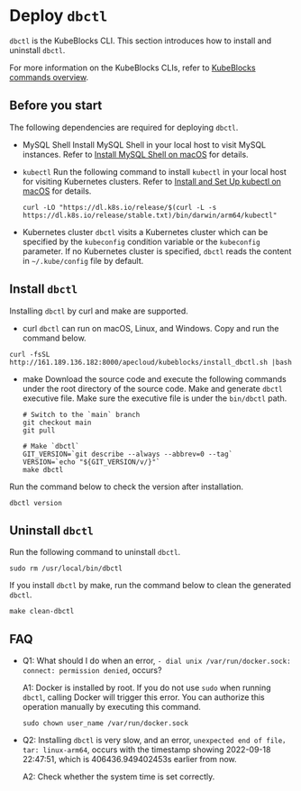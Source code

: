 # Deploy `dbctl`

`dbctl` is the KubeBlocks CLI. This section introduces how to install and uninstall `dbctl`. 

For more information on the KubeBlocks CLIs, refer to [KubeBlocks commands overview](../cli/kubeblocks%20commands%20overview.md).

## Before you start

The following dependencies are required for deploying `dbctl`.

- MySQL Shell
Install MySQL Shell in your local host to visit MySQL instances. Refer to [Install MySQL Shell on macOS](https://dev.mysql.com/doc/mysql-shell/8.0/en/mysql-shell-install-macos-quick.html) for details.

- `kubectl`
Run the following command to install `kubectl` in your local host for visiting Kubernetes clusters. Refer to [Install and Set Up kubectl on macOS](https://kubernetes.io/docs/tasks/tools/install-kubectl-macos/) for details.

  ```
  curl -LO "https://dl.k8s.io/release/$(curl -L -s https://dl.k8s.io/release/stable.txt)/bin/darwin/arm64/kubectl"
  ```

- Kubernetes cluster
`dbctl` visits a Kubernetes cluster which can be specified by the `kubeconfig` condition variable or the `kubeconfig` parameter. If no Kubernetes cluster is specified, `dbctl` reads the content in `~/.kube/config` file by default.

## Install `dbctl`

Installing `dbctl` by curl and make are supported.

- curl
`dbctl` can run on macOS, Linux, and Windows. Copy and run the command below.
```
curl -fsSL http://161.189.136.182:8000/apecloud/kubeblocks/install_dbctl.sh |bash
```

- make
Download the source code and execute the following commands under the root directory of the source code. Make and generate `dbctl` executive file. Make sure the executive file is under the `bin/dbctl` path.

  ```
  # Switch to the `main` branch
  git checkout main
  git pull

  # Make `dbctl`
  GIT_VERSION=`git describe --always --abbrev=0 --tag`
  VERSION=`echo "${GIT_VERSION/v/}"`
  make dbctl
  ```

Run the command below to check the version after installation.

```
dbctl version
```

## Uninstall `dbctl`

Run the following command to uninstall `dbctl`.

```
sudo rm /usr/local/bin/dbctl
```

If you install `dbctl` by make, run the command below to clean the generated `dbctl`.

```
make clean-dbctl
```

## FAQ

- Q1: What should I do when an error, `- dial unix /var/run/docker.sock: connect: permission denied`, occurs?
  
  A1: 
  Docker is installed by root. If you do not use `sudo` when running `dbctl`, calling Docker will trigger this error.
  You can authorize this operation manually by executing this command.

  ```
  sudo chown user_name /var/run/docker.sock
  ```

- Q2: Installing `dbctl` is very slow, and an error, `unexpected end of file，tar: linux-arm64`, occurs with the timestamp showing 2022-09-18 22:47:51, which is 406436.949402453s earlier from now.
  
  A2:
  Check whether the system time is set correctly.